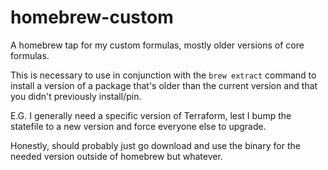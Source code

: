 # homebrew-custom

A homebrew tap for my custom formulas, mostly older versions of core formulas.

This is necessary to use in conjunction with the `brew extract` command to
install a version of a package that's older than the current version and that
you didn't previously install/pin.

E.G. I generally need a specific version of Terraform, lest I bump the
statefile to a new version and force everyone else to upgrade.

Honestly, should probably just go download and use the binary for the needed
version outside of homebrew but whatever.
